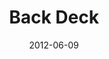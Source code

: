 ---
layout: message
category: message
series: "The Backyard Gospel"
title: "Back Deck"
date: 2012-06-09
audio-description: "Chuck Mingo talks about being boldly authentic in our faith journey."
audio: "http://www.crossroads.net/players/media/hq/backyardgospel_03.mp3"
audio-title: "Back Deck"
audio-duration: "47&#58;46"
program-description: "Program"
program: "http://www.crossroads.net/players/media/hq/06_09-10_12Program.pdf"
program-title: "Back Deck"
video-description: "Chuck Mingo talks about being boldly authentic in our faith journey."
video-title: "Back Deck"
video: "https://s3.amazonaws.com/crossroadsvideomessages/backyardgospel_03.mp4"
---